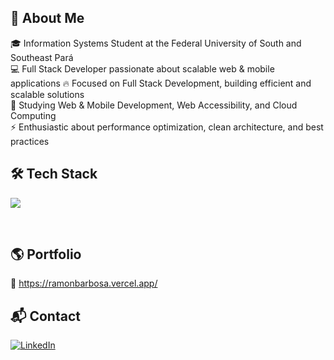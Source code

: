 ## 🚀 About Me</br>
🎓 Information Systems Student at the Federal University of South and Southeast Pará
</br>
💻 Full Stack Developer passionate about scalable web & mobile applications
🔥 Focused on Full Stack Development, building efficient and scalable solutions</br>
🌱 Studying Web & Mobile Development, Web Accessibility, and Cloud Computing</br>
⚡ Enthusiastic about performance optimization, clean architecture, and best practices</br>
## 🛠 Tech Stack</br>
<p> <a href="https://skillicons.dev"> <img src="https://skillicons.dev/icons?i=java,spring,nodejs,js,ts,express,nestjs,jest,linux,git,docker,sqlite,postgres,firebase,mongodb,prisma,sequelize,aws,react,next,tailwind,scss"/> </a> </p></br>

## 🌎 Portfolio</br>
📌 https://ramonbarbosa.vercel.app/

## 📬 Contact
<a href="https://www.linkedin.com/in/ramon-barbosa-712273237/" target="_blank">
  <img src="https://img.shields.io/badge/LinkedIn-0077B5?style=for-the-badge&logo=linkedin&logoColor=white" alt="LinkedIn"/>
</a>

 <!--  <p>html,css,tailwind,scss,react,next,</p>  -->



